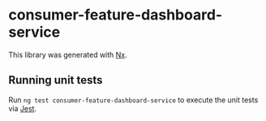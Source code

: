# consumer-feature-dashboard-service

This library was generated with [Nx](https://nx.dev).

## Running unit tests

Run `ng test consumer-feature-dashboard-service` to execute the unit tests via [Jest](https://jestjs.io).
